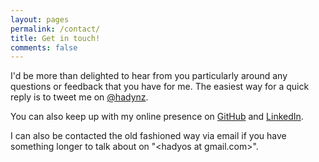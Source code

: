 ```yaml
---
layout: pages
permalink: /contact/
title: Get in touch!
comments: false
---
```

I'd be more than delighted to hear from you particularly around any questions or feedback that you have for me. The
easiest way for a quick reply is to tweet me on [@hadynz](http://twitter.com/hadynz).

You can also keep up with my online presence on [GitHub](http://github.com/hadynz) and 
[LinkedIn](http://nz.linkedin.com/in/hadyosman/).

I can also be contacted the old fashioned way via email if you have something longer 
to talk about on "\<hadyos at gmail.com\>".
